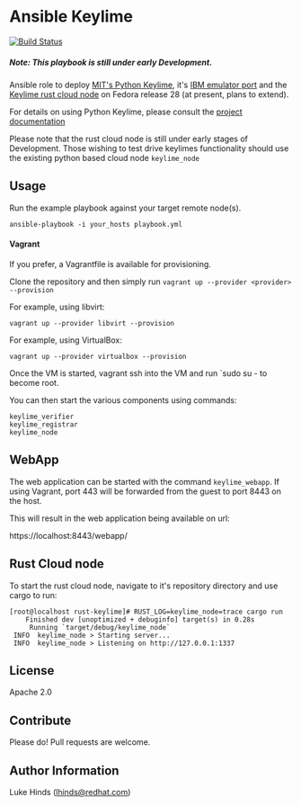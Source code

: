 Ansible Keylime
===============

[![Build Status](https://travis-ci.org/keylime/ansible-keylime.svg?branch=master)](https://travis-ci.org/keylime/ansible-keylime)

##### *Note: This playbook is still under early Development.*

Ansible role to deploy [MIT's Python Keylime](https://github.com/mit-ll/python-keylime),
it's [IBM emulator port](https://github.com/mit-ll/tpm4720-keylime)
and the [Keylime rust cloud node](https://github.com/redhat-university-partnerships/keylime)
on Fedora release 28 (at present, plans to extend).

For details on using Python Keylime, please consult the
[project documentation](https://github.com/mit-ll/python-keylime/blob/master/README.md)

Please note that the rust cloud node is still under early stages of Development.
Those wishing to test drive keylimes functionality should use the existing
python based cloud node `keylime_node`

Usage
-----

Run the example playbook against your target remote node(s).

```
ansible-playbook -i your_hosts playbook.yml
```

#### Vagrant

If you prefer, a Vagrantfile is available for provisioning.

Clone the repository and then simply run `vagrant up --provider <provider> --provision`

For example, using libvirt:

```
vagrant up --provider libvirt --provision
```

For example, using VirtualBox:

```
vagrant up --provider virtualbox --provision
```

Once the VM is started, vagrant ssh into the VM and run `sudo su - to
become root.

You can then start the various components using commands:

```
keylime_verifier
keylime_registrar
keylime_node
```

WebApp
------

The web application can be started with the command `keylime_webapp`. If using
Vagrant, port 443 will be forwarded from the guest to port 8443 on the host.

This will result in the web application being available on url:

https://localhost:8443/webapp/

Rust Cloud node
---------------

To start the rust cloud node, navigate to it's repository directory and use
cargo to run:

```
[root@localhost rust-keylime]# RUST_LOG=keylime_node=trace cargo run
    Finished dev [unoptimized + debuginfo] target(s) in 0.28s                                                                                                                                                       
     Running `target/debug/keylime_node`
 INFO  keylime_node > Starting server...
 INFO  keylime_node > Listening on http://127.0.0.1:1337
```

License
-------

Apache 2.0

Contribute
----------

Please do! Pull requests are welcome.

Author Information
------------------

Luke Hinds (lhinds@redhat.com)
